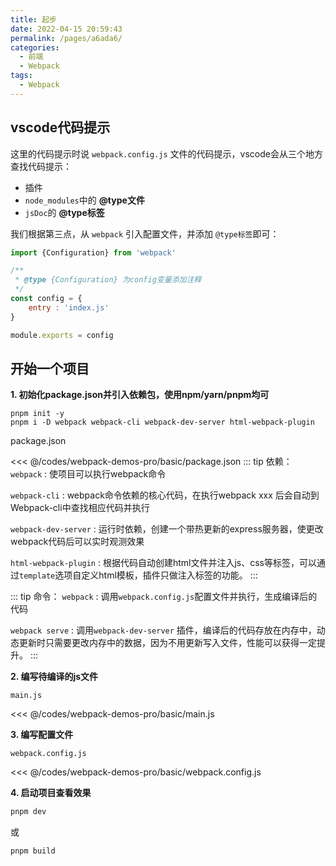 ```yaml
---
title: 起步
date: 2022-04-15 20:59:43
permalink: /pages/a6ada6/
categories:
  - 前端
  - Webpack
tags:
  - Webpack
---
```


## vscode代码提示

这里的代码提示时说 `webpack.config.js` 文件的代码提示，vscode会从三个地方查找代码提示：
- 插件
- `node_modules`中的 **@type文件**
- `jsDoc`的 **@type标签**

我们根据第三点，从 `webpack` 引入配置文件，并添加 `@type标签`即可：

```js
import {Configuration} from 'webpack'

/**
 * @type {Configuration} 为config变量添加注释
 */
const config = {
    entry : 'index.js'
}

module.exports = config
```


## 开始一个项目

**1. 初始化package.json并引入依赖包，使用npm/yarn/pnpm均可**

```
pnpm init -y
pnpm i -D webpack webpack-cli webpack-dev-server html-webpack-plugin
```

package.json

<<< @/codes/webpack-demos-pro/basic/package.json
::: tip 依赖：
`webpack` : 使项目可以执行webpack命令

`webpack-cli` : webpack命令依赖的核心代码，在执行webpack xxx 后会自动到Webpack-cli中查找相应代码并执行

`webpack-dev-server` : 运行时依赖，创建一个带热更新的express服务器，使更改webpack代码后可以实时观测效果

`html-webpack-plugin` : 根据代码自动创建html文件并注入js、css等标签，可以通过`template`选项自定义html模板，插件只做注入标签的功能。
:::

::: tip 命令：
`webpack` :  调用`webpack.config.js`配置文件并执行，生成编译后的代码

`webpack serve` :  调用`webpack-dev-server` 插件，编译后的代码存放在内存中，动态更新时只需要更改内存中的数据，因为不用更新写入文件，性能可以获得一定提升。
:::

**2. 编写待编译的js文件**

`main.js`

<<< @/codes/webpack-demos-pro/basic/main.js

**3. 编写配置文件**

`webpack.config.js`

<<< @/codes/webpack-demos-pro/basic/webpack.config.js

**4. 启动项目查看效果**

```bash
pnpm dev 
```
或
```
pnpm build
```
